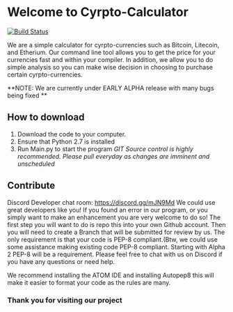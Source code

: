 
# **Welcome to Cyrpto-Calculator**
[![Build Status](https://travis-ci.org/CodeandUnite/Cyrpto_Calculator.svg?branch=master)](https://travis-ci.org/CodeandUnite/Cyrpto_Calculator)

 We are a simple calculator for cyrpto-currencies such as Bitcoin, Litecoin, and Etherium. Our command line tool allows you to get the price for your currencies fast and within your compiler. In addition, we allow you to do simple analysis so you can make wise decision in choosing to purchase certain cyrpto-currencies.


**NOTE: We are currently  under EARLY ALPHA release with many bugs being fixed **


## **How to download**

 1. Download the code to your computer.
 2. Ensure that Python 2.7 is installed
 3. Run Main.py to start the program
*GIT Source control is highly recommended. Please pull everyday as changes are imminent and unscheduled*

## **Contribute**
Discord Developer chat room: https://discord.gg/mJN9Md
We could use great developers like you! If you found an error in our program, or you simply want to make an enhancement you are very welcome to do so! The first step you will want to do is repo this into your own Github account. Then you will need to create a Branch that will be submitted for review by us. The only requirement is that your code is PEP-8 compliant.(Btw, we could use some assistance making existing code PEP-8 compliant. Starting with Alpha 2 PEP-8 will be a requirement. Please feel free to chat with us on Discord if you have any questions or need help. 

We recommend installing the ATOM IDE and installing Autopep8 this will make it easier to format your code as the rules are many.


### Thank you for visiting our project
